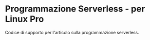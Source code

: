 # Programmazione Serverless - per Linux Pro

Codice di supporto per l'articolo sulla programmazione serverless.

